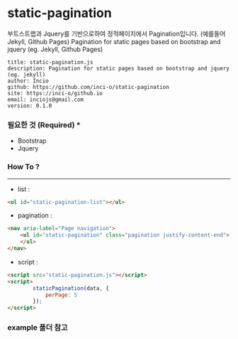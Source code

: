 # static-pagination

부트스트랩과 Jquery를 기반으로하여 정적페이지에서 Pagination입니다. (예를들어 Jekyll, Github Pages)
Pagination for static pages based on bootstrap and jquery (eg. Jekyll, Github Pages)

    title: static-pagination.js
    description: Pagination for static pages based on bootstrap and jquery (eg. jekyll)
    author: Incio
    github: https://github.com/inci-o/static-pagination
    site: https://inci-o/github.io
    email: inciojs@gmail.com
    version: 0.1.0

### 필요한 것 (Required) *

- Bootstrap
- Jquery


### How To ?
---


- list :
```html
<ul id="static-pagination-list"></ul>
``` 

- pagination :
```html
<nav aria-label="Page navigation">
    <ul id="static-pagination" class="pagination justify-content-end">
    </ul>
</nav>
```

- script : 
   
```html
<script src="static-pagination.js"></script>
<script>
        staticPagination(data, {
            perPage: 5
        });
</script>

```
   
   
### example 폴더 참고
 


